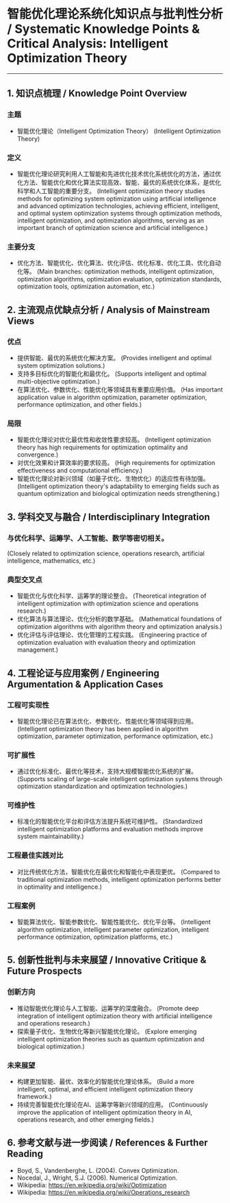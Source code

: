 # 智能优化理论系统化知识点与批判性分析 / Systematic Knowledge Points & Critical Analysis: Intelligent Optimization Theory

---

## 1. 知识点梳理 / Knowledge Point Overview

### 主题
- 智能优化理论（Intelligent Optimization Theory）
  (Intelligent Optimization Theory)

### 定义
- 智能优化理论研究利用人工智能和先进优化技术优化系统优化的方法，通过优化方法、智能优化和优化算法实现高效、智能、最优的系统优化体系，是优化科学和人工智能的重要分支。
  (Intelligent optimization theory studies methods for optimizing system optimization using artificial intelligence and advanced optimization technologies, achieving efficient, intelligent, and optimal system optimization systems through optimization methods, intelligent optimization, and optimization algorithms, serving as an important branch of optimization science and artificial intelligence.)

### 主要分支
- 优化方法、智能优化、优化算法、优化评估、优化标准、优化工具、优化自动化等。
  (Main branches: optimization methods, intelligent optimization, optimization algorithms, optimization evaluation, optimization standards, optimization tools, optimization automation, etc.)

## 2. 主流观点优缺点分析 / Analysis of Mainstream Views

### 优点
- 提供智能、最优的系统优化解决方案。
  (Provides intelligent and optimal system optimization solutions.)
- 支持多目标优化的智能化和最优化。
  (Supports intelligent and optimal multi-objective optimization.)
- 在算法优化、参数优化、性能优化等领域具有重要应用价值。
  (Has important application value in algorithm optimization, parameter optimization, performance optimization, and other fields.)

### 局限
- 智能优化理论对优化最优性和收敛性要求较高。
  (Intelligent optimization theory has high requirements for optimization optimality and convergence.)
- 对优化效果和计算效率的要求较高。
  (High requirements for optimization effectiveness and computational efficiency.)
- 智能优化理论对新兴领域（如量子优化、生物优化）的适应性有待加强。
  (Intelligent optimization theory's adaptability to emerging fields such as quantum optimization and biological optimization needs strengthening.)

## 3. 学科交叉与融合 / Interdisciplinary Integration

### 与优化科学、运筹学、人工智能、数学等密切相关。
  (Closely related to optimization science, operations research, artificial intelligence, mathematics, etc.)

### 典型交叉点
- 智能优化与优化科学、运筹学的理论整合。
  (Theoretical integration of intelligent optimization with optimization science and operations research.)
- 优化算法与算法理论、优化分析的数学基础。
  (Mathematical foundations of optimization algorithms with algorithm theory and optimization analysis.)
- 优化评估与评估理论、优化管理的工程实践。
  (Engineering practice of optimization evaluation with evaluation theory and optimization management.)

## 4. 工程论证与应用案例 / Engineering Argumentation & Application Cases

### 工程可实现性
- 智能优化理论已在算法优化、参数优化、性能优化等领域得到应用。
  (Intelligent optimization theory has been applied in algorithm optimization, parameter optimization, performance optimization, etc.)

### 可扩展性
- 通过优化标准化、最优化等技术，支持大规模智能优化系统的扩展。
  (Supports scaling of large-scale intelligent optimization systems through optimization standardization and optimization technologies.)

### 可维护性
- 标准化的智能优化平台和评估方法提升系统可维护性。
  (Standardized intelligent optimization platforms and evaluation methods improve system maintainability.)

### 工程最佳实践对比
- 对比传统优化方法，智能优化在最优化和智能化中表现更优。
  (Compared to traditional optimization methods, intelligent optimization performs better in optimality and intelligence.)

### 工程案例
- 智能算法优化、智能参数优化、智能性能优化、优化平台等。
  (Intelligent algorithm optimization, intelligent parameter optimization, intelligent performance optimization, optimization platforms, etc.)

## 5. 创新性批判与未来展望 / Innovative Critique & Future Prospects

### 创新方向
- 推动智能优化理论与人工智能、运筹学的深度融合。
  (Promote deep integration of intelligent optimization theory with artificial intelligence and operations research.)
- 探索量子优化、生物优化等新兴智能优化理论。
  (Explore emerging intelligent optimization theories such as quantum optimization and biological optimization.)

### 未来展望
- 构建更加智能、最优、效率化的智能优化理论体系。
  (Build a more intelligent, optimal, and efficient intelligent optimization theory framework.)
- 持续完善智能优化理论在AI、运筹学等新兴领域的应用。
  (Continuously improve the application of intelligent optimization theory in AI, operations research, and other emerging fields.)

## 6. 参考文献与进一步阅读 / References & Further Reading

- Boyd, S., Vandenberghe, L. (2004). Convex Optimization.
- Nocedal, J., Wright, S.J. (2006). Numerical Optimization.
- Wikipedia: <https://en.wikipedia.org/wiki/Optimization>
- Wikipedia: <https://en.wikipedia.org/wiki/Operations_research> 